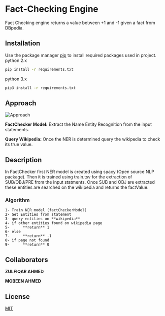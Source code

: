 # Fact-Checking Engine

Fact Checking engine returns a value between +1 and -1 given a fact from DBpedia.

## Installation

Use the package manager [pip](https://pip.pypa.io/en/stable/) to install required packages used in project.
python 2.x
```bash
pip install -r requirements.txt 
```
python 3.x
```bash
pip3 install -r requirements.txt 
```
## Approach 
![Approach](https://res.cloudinary.com/dymq10xxe/image/upload/v1548608998/approach.png)
 
**FactChecker Model:** Extract the Name Entity Recognition from the input statements. 

**Query Wikipedia:** Once the NER is determined query the wikipedia to check its true value.

## Description

In FactChecker first NER model is created using spacy (Open source NLP package). Then it is trained using train.tsv for the extraction of SUB/OBJ/PRE from the input statments. Once SUB and OBJ are extracted these entities are searched on the wikipedia and returns the factValue.

### Algorithm
```
1- Train NER model (factCheckerModel)
2- Get Entities from statement
3- query entities on **wikipedia**
4- if other entities found on wikipedia page
5-      **return** 1
6- else
7-      **return** -1
8- if page not found
9-      **return** 0
```

## Collaborators
**ZULFIQAR AHMED**

**MOBEEN AHMED**
## License
[MIT](https://choosealicense.com/licenses/mit/)
